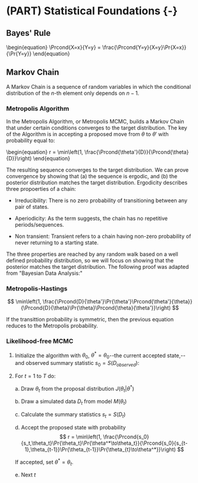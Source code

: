 # (PART) Statistical Foundations {-}

## Bayes' Rule

\begin{equation}
\Prcond{X=x}{Y=y} = \frac{\Prcond{Y=y}{X=y}\Pr{X=x}}{\Pr{Y=y}}
\end{equation}

## Markov Chain 

A Markov Chain is a sequence of random variables in which the conditional distribution of the $n$-th element only depends on $n-1$.

### Metropolis Algorithm

In the Metropolis Algorithm, or Metropolis MCMC, builds a Markov Chain that
under certain conditions converges to the target distribution. The key of the
Algorithm is in accepting a proposed move from $\theta$ to $\theta'$ with 
probability equal to:

\begin{equation}
r = \min\left(1, \frac{\Prcond{\theta'}{D}}{\Prcond{\theta}{D}}\right)
\end{equation}

The resulting sequence converges to the target distribution. We can prove
convergence by showing that (a) the sequence is ergodic, and (b) the posterior
distribution matches the target distribution. Ergodicity describes three
propoerties of a chain:

- Irreducibility: There is no zero probability of transitioning between any pair of states.

- Aperiodicity: As the term suggests, the chain has no repetitive periods/sequences.

- Non transient: Transient refers to a chain having non-zero probability of
never returning to a starting state.

The three properties are reached by any random walk based on a well defined
probability distribution, so we will focus on showing that the posterior matches
the target distribution. The following proof was adapted from "Bayesian Data
Analysis:" 

<!-- \begin{align*}

\end{align*} -->

### Metropolis-Hastings

$$
\min\left(1, \frac{\Prcond{D}{\theta'}\Pr{\theta'}\Prcond{\theta'}{\theta}}{\Prcond{D}{\theta}\Pr{\theta}\Prcond{\theta}{\theta'}}\right)
$$

If the transittion probability is symmetric, then the previous equation reduces
to the Metropolis probability.

### Likelihood-free MCMC

1. Initialize the algorithm with $\theta_0$, $\theta^* =\theta_0$--the current accepted
state,--and observed summary statistic $s_0 = S(D_{observed})$:

2. For $t = 1$ to $T$ do:

    a. Draw $\theta_t$ from the proposal distribution $J(\theta_t|\theta^*)$

    b. Draw a simulated data $D_t$ from model $M(\theta_t)$

    c. Calculate the summary statistics $s_t = S(D_t)$

    d. Accept the proposed state with probability
    $$
    r = \min\left(1, \frac{\Prcond{s_0}{s_t,\theta_t}\Pr{\theta_t}\Pr{\theta^*\to\theta_t}}{\Prcond{s_0}{s_{t-1},\theta_{t-1}}\Pr{\theta_{t-1}}\Pr{\theta_{t}\to\theta^*}}\right)
    $$

    If accepted, set $\theta^* = \theta_t$.

    e. Next $t$
